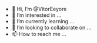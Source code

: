 - 👋 Hi, I’m @VitorEeyore
- 👀 I’m interested in ...
- 🌱 I’m currently learning ...
- 💞️ I’m looking to collaborate on ...
- 📫 How to reach me ...

<!---
VitorEeyore/VitorEeyore is a ✨ special ✨ repository because its `README.md` (this file) appears on your GitHub profile.
You can click the Preview link to take a look at your changes.
--->
